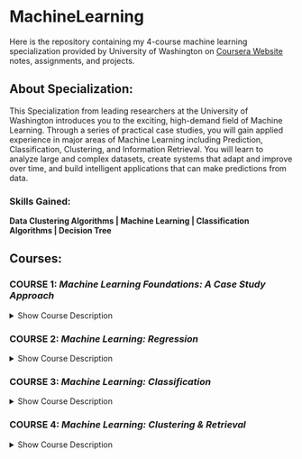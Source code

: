 # MachineLearning
Here is the repository containing my 4-course machine learning specialization provided by University of Washington on [Coursera Website](https://www.coursera.org/specializations/machine-learning)
 notes, assignments, and projects.
 
 ## About Specialization: 
 This Specialization from leading researchers at the University of Washington introduces you to the exciting, high-demand field of Machine Learning. Through a series of practical case studies, you will gain applied experience in major areas of Machine Learning including Prediction, Classification, Clustering, and Information Retrieval. You will learn to analyze large and complex datasets, create systems that adapt and improve over time, and build intelligent applications that can make predictions from data.
 
 ### Skills Gained: 
 
 **Data Clustering Algorithms | Machine Learning | Classification Algorithms | Decision Tree**
 
 ## Courses:
 
### COURSE 1: *Machine Learning Foundations: A Case Study Approach*

 <details>
  <summary>Show Course Description</summary>
  Do you have data and wonder what it can tell you? Do you need a deeper understanding of the core ways in which machine learning can improve your business? Do you want to be able to converse with specialists about anything from regression and classification to deep learning and recommender systems? In this course, you will get hands-on experience with machine learning from a series of practical case-studies. At the end of the first course you will have studied how to predict house prices based on house-level features, analyze sentiment from user reviews, retrieve documents of interest, recommend products, and search for images. Through hands-on practice with these use cases, you will be able to apply machine learning methods in a wide range of domains. This first course treats the machine learning method as a black box. Using this abstraction, you will focus on understanding tasks of interest, matching these tasks to machine learning tools, and assessing the quality of the output. In subsequent courses, you will delve into the components of this black box by examining models and algorithms. Together, these pieces form the machine learning pipeline, which you will use in developing intelligent applications. Learning Outcomes: By the end of this course, you will be able to: -Identify potential applications of machine learning in practice. -Describe the core differences in analyses enabled by regression, classification, and clustering. -Select the appropriate machine learning task for a potential application. -Apply regression, classification, clustering, retrieval, recommender systems, and deep learning. -Represent your data as features to serve as input to machine learning models. -Assess the model quality in terms of relevant error metrics for each task. -Utilize a dataset to fit a model to analyze new data. -Build an end-to-end application that uses machine learning at its core. -Implement these techniques in Python.
</details>
 
### COURSE 2: **_Machine Learning: Regression_**

 <details>
  <summary>Show Course Description</summary>
  Case Study - Predicting Housing Prices In our first case study, predicting house prices, you will create models that predict a continuous value (price) from input features (square footage, number of bedrooms and bathrooms,...). This is just one of the many places where regression can be applied. Other applications range from predicting health outcomes in medicine, stock prices in finance, and power usage in high-performance computing, to analyzing which regulators are important for gene expression. In this course, you will explore regularized linear regression models for the task of prediction and feature selection. You will be able to handle very large sets of features and select between models of various complexity. You will also analyze the impact of aspects of your data -- such as outliers -- on your selected models and predictions. To fit these models, you will implement optimization algorithms that scale to large datasets. Learning Outcomes: By the end of this course, you will be able to: -Describe the input and output of a regression model. -Compare and contrast bias and variance when modeling data. -Estimate model parameters using optimization algorithms. -Tune parameters with cross validation. -Analyze the performance of the model. -Describe the notion of sparsity and how LASSO leads to sparse solutions. -Deploy methods to select between models. -Exploit the model to form predictions. -Build a regression model to predict prices using a housing dataset. -Implement these techniques in Python.
</details>
 
### COURSE 3: **_Machine Learning: Classification_**
 
   <details>
  <summary>Show Course Description</summary>
  Case Studies: Analyzing Sentiment & Loan Default Prediction In our case study on analyzing sentiment, you will create models that predict a class (positive/negative sentiment) from input features (text of the reviews, user profile information,...). In our second case study for this course, loan default prediction, you will tackle financial data, and predict when a loan is likely to be risky or safe for the bank. These tasks are an examples of classification, one of the most widely used areas of machine learning, with a broad array of applications, including ad targeting, spam detection, medical diagnosis and image classification. In this course, you will create classifiers that provide state-of-the-art performance on a variety of tasks. You will become familiar with the most successful techniques, which are most widely used in practice, including logistic regression, decision trees and boosting. In addition, you will be able to design and implement the underlying algorithms that can learn these models at scale, using stochastic gradient ascent. You will implement these technique on real-world, large-scale machine learning tasks. You will also address significant tasks you will face in real-world applications of ML, including handling missing data and measuring precision and recall to evaluate a classifier. This course is hands-on, action-packed, and full of visualizations and illustrations of how these techniques will behave on real data. We've also included optional content in every module, covering advanced topics for those who want to go even deeper! Learning Objectives: By the end of this course, you will be able to: -Describe the input and output of a classification model. -Tackle both binary and multiclass classification problems. -Implement a logistic regression model for large-scale classification. -Create a non-linear model using decision trees. -Improve the performance of any model using boosting. -Scale your methods with stochastic gradient ascent. -Describe the underlying decision boundaries. -Build a classification model to predict sentiment in a product review dataset. -Analyze financial data to predict loan defaults. -Use techniques for handling missing data. -Evaluate your models using precision-recall metrics. -Implement these techniques in Python (or in the language of your choice, though Python is highly recommended).
</details>
  
### COURSE 4: **_Machine Learning: Clustering & Retrieval_**

  <details>
  <summary>Show Course Description</summary>
  Case Studies: Finding Similar Documents A reader is interested in a specific news article and you want to find similar articles to recommend. What is the right notion of similarity? Moreover, what if there are millions of other documents? Each time you want to a retrieve a new document, do you need to search through all other documents? How do you group similar documents together? How do you discover new, emerging topics that the documents cover? In this third case study, finding similar documents, you will examine similarity-based algorithms for retrieval. In this course, you will also examine structured representations for describing the documents in the corpus, including clustering and mixed membership models, such as latent Dirichlet allocation (LDA). You will implement expectation maximization (EM) to learn the document clusterings, and see how to scale the methods using MapReduce. Learning Outcomes: By the end of this course, you will be able to: -Create a document retrieval system using k-nearest neighbors. -Identify various similarity metrics for text data. -Reduce computations in k-nearest neighbor search by using KD-trees. -Produce approximate nearest neighbors using locality sensitive hashing. -Compare and contrast supervised and unsupervised learning tasks. -Cluster documents by topic using k-means. -Describe how to parallelize k-means using MapReduce. -Examine probabilistic clustering approaches using mixtures models. -Fit a mixture of Gaussian model using expectation maximization (EM). -Perform mixed membership modeling using latent Dirichlet allocation (LDA). -Describe the steps of a Gibbs sampler and how to use its output to draw inferences. -Compare and contrast initialization techniques for non-convex optimization objectives. -Implement these techniques in Python.
</details>
